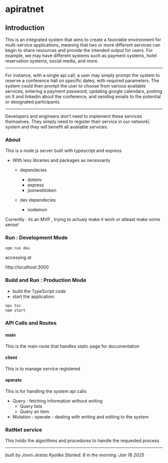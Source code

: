 # apiratnet

## Introduction

This is an integrated system that aims to create a favorable environment for multi-service applications, meaning that two or more different services can begin to share resources and provide the intended output for users. For example, we may have different systems such as payment systems, hotel reservation systems, social media, and more.

---

For instance, with a single api call, a user may simply prompt the system to reserve a conference hall on specific dates, with required parameters. The system could then prompt the user to choose from various available services, entering a payment password, updating google calendars, posting on X and linkedin about the conference, and sending emails to the potential or designated participants.

---

Developers and engineers don’t need to implement these services themselves. They simply need to register their service in our network| system and they will benefit all available services.

### About
This is a node js server built with typescript and express
- With less libraries and packages as necessarily
    - dependecies
        * dotenv
        * express
        * jsonwebtoken

    - dev dependecies
        * nodemon

Currently : its an MVP , trying to actualy make it work or atleast make some sense!

### Run : Development Mode

```bash
npm run dev
```

accessing at

http://localhost:3000

### Build and Run : Production Mode

- build the TypeScript code
- start the application:

```bash
npx tsc
npm start
```



### API Calls and Routes

#### main

This is the main route that handles static page for documentation

#### client

This is to manage service registered

#### operate

This is for handling the system api calls

- Query : fetching information without writing
  - Query lists
  - Query an item
- Mutation : operate - dealing with writing and editing to the system



### RatNet service
 This holds the algorithms and procedures to handle the requested process


 ---

 *built by Jovin Jestas Kyolike*
 _Started: 8 in the morning :Jan 16 2025_
